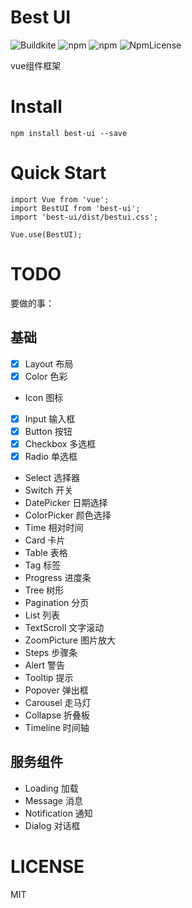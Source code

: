 # Best UI
![Buildkite](https://img.shields.io/buildkite/3826789cf8890b426057e6fe1c4e683bdf04fa24d498885489/master.svg) ![npm](https://img.shields.io/npm/v/best-ui.svg) ![npm](https://img.shields.io/npm/dt/best-ui.svg) ![NpmLicense](https://img.shields.io/npm/l/best-ui.svg)

vue组件框架

# Install 
```
npm install best-ui --save
```

# Quick Start
```
import Vue from 'vue';
import BestUI from 'best-ui';
import 'best-ui/dist/bestui.css';

Vue.use(BestUI);
```

# TODO
要做的事：
## 基础
- [x] Layout 布局
- [x] Color 色彩
- Icon 图标
- [x] Input 输入框
- [x] Button 按钮
- [x] Checkbox 多选框
- [x] Radio 单选框
- Select 选择器
- Switch 开关
- DatePicker 日期选择
- ColorPicker 颜色选择
- Time 相对时间
- Card 卡片
- Table 表格
- Tag 标签
- Progress 进度条
- Tree 树形
- Pagination 分页
- List 列表
- TextScroll 文字滚动
- ZoomPicture 图片放大
- Steps 步骤条
- Alert 警告
- Tooltip 提示
- Popover 弹出框
- Carousel 走马灯
- Collapse 折叠板
- Timeline 时间轴

## 服务组件
- Loading 加载
- Message 消息
- Notification 通知
- Dialog 对话框

# LICENSE
MIT